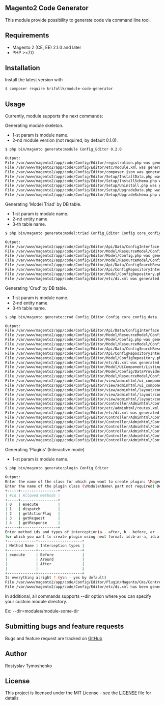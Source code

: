 ## Magento2 Code Generator

This module provide possibility to generate code via command line tool.

## Requirements

- Magento 2 (CE, EE) 2.1.0 and later
- PHP >=7.0

## Installation

Install the latest version with

```bash
$ composer require krifollk/module-code-generator
```

## Usage

Currently, module supports the next commands:

Generating module skeleton.
- 1-st param is module name. 
- 2-nd module version (not required, by default 0.1.0).
```bash
$ php bin/magento generate:module Config_Editor 0.2.0

Output:
File /var/www/magento2/app/code/Config/Editor/registration.php was generated.
File /var/www/magento2/app/code/Config/Editor/etc/module.xml was generated.
File /var/www/magento2/app/code/Config/Editor/composer.json was generated.
File /var/www/magento2/app/code/Config/Editor/Setup/InstallData.php was generated.
File /var/www/magento2/app/code/Config/Editor/Setup/InstallSchema.php was generated.
File /var/www/magento2/app/code/Config/Editor/Setup/Uninstall.php was generated.
File /var/www/magento2/app/code/Config/Editor/Setup/UpgradeData.php was generated.
File /var/www/magento2/app/code/Config/Editor/Setup/UpgradeSchema.php was generated.
```

Generating 'Model Triad' by DB table.
- 1-st param is module name.
- 2-nd entity name.
- 3-th table name.

```bash
$ php bin/magento generate:model:triad Config_Editor Config core_config_data

Output:
File /var/www/magento2/app/code/Config/Editor/Api/Data/ConfigInterface.php was generated.
File /var/www/magento2/app/code/Config/Editor/Model/ResourceModel/Config.php was generated.
File /var/www/magento2/app/code/Config/Editor/Model/Config.php was generated.
File /var/www/magento2/app/code/Config/Editor/Model/ResourceModel/Config/Collection.php was generated.
File /var/www/magento2/app/code/Config/Editor/Api/Data/ConfigSearchResultsInterface.php was generated.
File /var/www/magento2/app/code/Config/Editor/Api/ConfigRepositoryInterface.php was generated.
File /var/www/magento2/app/code/Config/Editor/Model/ConfigRepository.php was generated.
File /var/www/magento2/app/code/Config/Editor/etc/di.xml was generated.
```

Generating 'Crud' by DB table.
- 1-st param is module name.
- 2-nd entity name.
- 3-th table name.

```bash
$ php bin/magento generate:crud Config_Editor Config core_config_data

Output:
File /var/www/magento2/app/code/Config/Editor/Api/Data/ConfigInterface.php was generated.
File /var/www/magento2/app/code/Config/Editor/Model/ResourceModel/Config.php was generated.
File /var/www/magento2/app/code/Config/Editor/Model/Config.php was generated.
File /var/www/magento2/app/code/Config/Editor/Model/ResourceModel/Config/Collection.php was generated.
File /var/www/magento2/app/code/Config/Editor/Api/Data/ConfigSearchResultsInterface.php was generated.
File /var/www/magento2/app/code/Config/Editor/Api/ConfigRepositoryInterface.php was generated.
File /var/www/magento2/app/code/Config/Editor/Model/ConfigRepository.php was generated.
File /var/www/magento2/app/code/Config/Editor/etc/di.xml was generated.
File /var/www/magento2/app/code/Config/Editor/Model/UiComponent/Listing/Column/ConfigActions.php was generated.
File /var/www/magento2/app/code/Config/Editor/Model/Config/DataProvider.php was generated.
File /var/www/magento2/app/code/Config/Editor/Model/ResourceModel/Config/Grid/Collection.php was generated.
File /var/www/magento2/app/code/Config/Editor/view/adminhtml/ui_component/config_editor_config_form.xml was generated.
File /var/www/magento2/app/code/Config/Editor/view/adminhtml/ui_component/config_editor_config_listing.xml was generated.
File /var/www/magento2/app/code/Config/Editor/view/adminhtml/layout/config_editor_config_edit.xml was generated.
File /var/www/magento2/app/code/Config/Editor/view/adminhtml/layout/config_editor_config_index.xml was generated.
File /var/www/magento2/app/code/Config/Editor/view/adminhtml/layout/config_editor_config_new.xml was generated.
File /var/www/magento2/app/code/Config/Editor/Controller/Adminhtml/Config/Index.php was generated.
File /var/www/magento2/app/code/Config/Editor/etc/adminhtml/routes.xml was generated.
File /var/www/magento2/app/code/Config/Editor/etc/di.xml was generated.
File /var/www/magento2/app/code/Config/Editor/Controller/Adminhtml/Config/Edit.php was generated.
File /var/www/magento2/app/code/Config/Editor/Controller/Adminhtml/Config/NewAction.php was generated.
File /var/www/magento2/app/code/Config/Editor/Controller/Adminhtml/Config/Save.php was generated.
File /var/www/magento2/app/code/Config/Editor/Controller/Adminhtml/Config/Delete.php was generated.
File /var/www/magento2/app/code/Config/Editor/Controller/Adminhtml/Config/MassDelete.php was generated.
File /var/www/magento2/app/code/Config/Editor/Controller/Adminhtml/Config/InlineEdit.php was generated.
```

Generating 'Plugins' (Interactive mode)
- 1-st param is module name.

```bash
$ php bin/magento generate:plugin Config_Editor

Output:
Enter the name of the class for which you want to create plugin: \Magento\Cms\Controller\Index\Index
Enter the name of the plugin class (\Module\Name\ part not required) Default: \Config\Editor\Plugin\Magento\Cms\Controller\Index\Index:
+-----+-----------------+
| #id | Allowed methods |
+-----+-----------------+
| 0   | execute         |
| 1   | dispatch        |
| 2   | getActionFlag   |
| 3   | getRequest      |
| 4   | getResponse     |
+-----+-----------------+
Enter method ids and types of interception(a - after, b - before, ar - around)
for which you want to create plugin using next format: id:b-ar-a, id:a-b: 0:a-b-ar
+-------------+--------------------+
| Method Name | Interception types |
+-------------+--------------------+
| execute     | Before             |
|             | Around             |
|             | After              |
|             |                    |
+-------------+--------------------+
Is everything alright ? (y\n - yes by default)
File /var/www/magento2/app/code/Config/Editor/Plugin/Magento/Cms/Controller/Index/Index.php has been generated.
File /var/www/magento2/app/code/Config/Editor/etc/di.xml has been generated.
```

In additional, all commands supports --dir option where you can specify your custom module directory.

Ex: --dir=modules/module-some-dir

## Submitting bugs and feature requests

Bugs and feature request are tracked on [GitHub](https://github.com/Krifollk/magento-code-generator/issues)

## Author

Rostyslav Tymoshenko

## License

This project is licensed under the MIT License - see the [LICENSE](LICENSE) file for details

